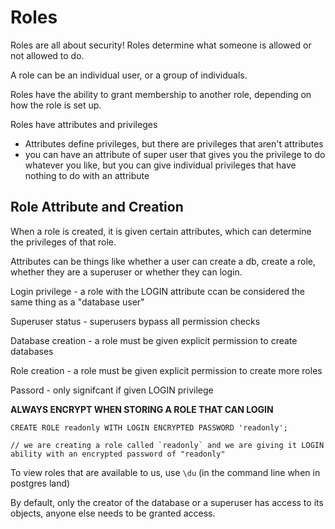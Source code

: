 # Roles

Roles are all about security! Roles determine what someone is allowed or not allowed to do.

A role can be an individual user, or a group of individuals.

Roles have the ability to grant membership to another role, depending on how the role is set up.

Roles have attributes and privileges
- Attributes define privileges, but there are privileges that aren't attributes
- you can have an attribute of super user that gives you the privilege to do whatever you like, but you can give individual privileges that have nothing to do with an attribute

## Role Attribute and Creation

When a role is created, it is given certain attributes, which can determine the privileges of that role.

Attributes can be things like whether a user can create a db, create a role, whether they are a superuser or whether they can login.

Login privilege - a role with the LOGIN attribute ccan be considered the same thing as a "database user"

Superuser status - superusers bypass all permission checks

Database creation - a role must be given explicit permission to create databases

Role creation - a role must be given explicit permission to create more roles

Passord - only signifcant if given LOGIN privilege

**ALWAYS ENCRYPT WHEN STORING A ROLE THAT CAN LOGIN**
```node
CREATE ROLE readonly WITH LOGIN ENCRYPTED PASSWORD 'readonly';

// we are creating a role called `readonly` and we are giving it LOGIN ability with an encrypted password of "readonly"
```

To view roles that are available to us, use `\du` (in the command line when in postgres land)

By default, only the creator of the database or a superuser has access to its objects, anyone else needs to be granted access.